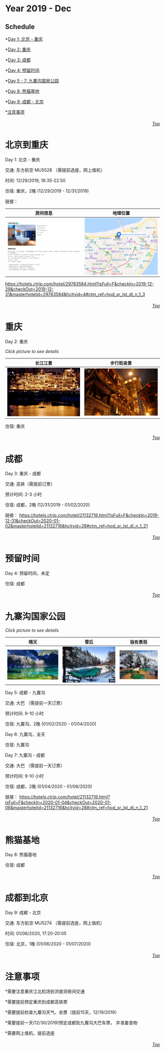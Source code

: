 Year 2019 - Dec
=============================
## Schedule
*[Day 1: 北京 - 重庆](#北京到重庆)

*[Day 2: 重庆](#重庆)

*[Day 3: 成都](#成都)

*[Day 4: 预留时间](#预留时间)

*[Day 5 - 7: 九寨沟国家公园](#九寨沟国家公园)

*[Day 8: 熊猫基地](#熊猫基地)

*[Day 9: 成都 - 北京](#成都到北京)

*[注意事项](#注意事项)

###### <p dir='rtl' align='right'>[Top](#Schedule)</p>
# 北京到重庆
Day 1: 北京 - 重庆

交通: 东方航空 MU5528 （需提前选座，网上值机）

时间: 12/29/2019, 18:35-22:50

住宿: 重庆，2晚 (12/29/2019 - 12/31/2019)

链接：

| 房间信息                          | 地理位置 |
| :----------:                           | :-----------: |
| ![房间信息](/HOTEL/CQ.png) | ![位置](HOTEL/CQ_loc.png) |

https://hotels.ctrip.com/hotel/29783584.html?isFull=F&checkIn=2019-12-29&checkOut=2019-12-31&masterhotelid=29783584&hcityid=4#ctm_ref=hod_sr_lst_dl_n_1_3

###### <p dir='rtl' align='right'>[Top](#Schedule)</p>
# 重庆
Day 2: 重庆

*Click picture to see details*

| 长江江景                           | 步行街夜景 |
| :----------:                           | :-----------: |
| ![江景](/CQ/HYD1.png) | ![千与千寻-不可思议之镇](/CQ/HYD2.png) |

住宿: 重庆

###### <p dir='rtl' align='right'>[Top](#Schedule)</p>
# 成都
Day 3: 重庆 - 成都

交通: 高铁（需提前订票）

预计时间: 2-3 小时

住宿: 成都，2晚 (12/31/2019 - 01/02/2020)

链接：
https://hotels.ctrip.com/hotel/21132716.html?isFull=F&checkIn=2019-12-31&checkOut=2020-01-02&masterhotelid=21132716&hcityid=28#ctm_ref=hod_sr_lst_dl_n_1_21

###### <p dir='rtl' align='right'>[Top](#Schedule)</p>
# 预留时间
Day 4: 预留时间，未定 

住宿: 成都

###### <p dir='rtl' align='right'>[Top](#Schedule)</p>
# 九寨沟国家公园
*Click picture to see details*

| 晴天                           | 雪后    | 独有景观   |
| :----------:                           | :-----------: |  :-----------: |
| ![晴天](/JZG/View1.PNG) | ![雪后](/JZG/View2.PNG) |  ![独有景观](/JZG/View3.PNG) |

Day 5: 成都 - 九寨沟

交通: 大巴 （需提前一天订票）

预计时间: 9-10 小时

住宿: 九寨沟，2晚 (01/02/2020 - 01/04/2020)

Day 6: 九寨沟，全天

住宿: 九寨沟

Day 7: 九寨沟 - 成都

交通: 大巴 （需提前一天订票）

预计时间: 9-10 小时

住宿: 成都，2晚  (01/04/2020 - 01/06/2020)

链接：
https://hotels.ctrip.com/hotel/21132716.html?isFull=F&checkIn=2020-01-04&checkOut=2020-01-06&masterhotelid=21132716&hcityid=28#ctm_ref=hod_sr_lst_dl_n_1_21

###### <p dir='rtl' align='right'>[Top](#Schedule)</p>
# 熊猫基地
Day 8: 熊猫基地

住宿: 成都

###### <p dir='rtl' align='right'>[Top](#Schedule)</p>
# 成都到北京
Day 9: 成都 - 北京

交通: 东方航空 MU5274 （需提前选座，网上值机）

时间: 01/06/2020, 17:20-20:05

住宿: 北京，1晚 (01/06/2020 - 01/07/2020)
###### <p dir='rtl' align='right'>[Top](#Schedule)</p>

# 注意事项
*需要注意重庆江北机场到洪崖洞夜间交通

*需要提前预定重庆到成都高铁票

*需要提前检查九寨沟天气，余票（提前15天，12/19/2019）

*需要提前一天(12/30/2019)预定成都到九寨沟大巴车票， 并准备食物

*需要网上值机，提前选座

###### <p dir='rtl' align='right'>[Top](#Schedule)</p>
